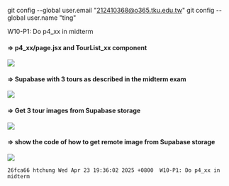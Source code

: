 git config --global user.email "212410368@o365.tku.edu.tw"
git config --global user.name "ting"

W10-P1: Do p4_xx in midterm

#### => p4_xx/page.jsx and TourList_xx component

![](w10-p1-1.png)

#### => Supabase with 3 tours as described in the midterm exam

![](w10-p1-2.png)

#### => Get 3 tour images from Supabase storage

![](w10-p1-3.png)

#### => show the code of how to get remote image from Supabase storage

![](w10-p1-4.png)

```
26fca66 htchung Wed Apr 23 19:36:02 2025 +0800  W10-P1: Do p4_xx in midterm
```
